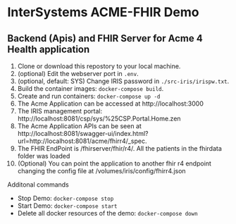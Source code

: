 # InterSystems ACME-FHIR Demo

##  Backend (Apis) and FHIR Server for Acme 4 Health application

1. Clone or download this repostory to your local machine.
2. (optional) Edit the webserver port in `.env`.
3. (optional, default: SYS) Change IRIS password in `./src-iris/irispw.txt`.
4. Build the container images: `docker-compose build`.
5. Create and run containers: `docker-compose up -d`
6. The Acme Application can be accessed at http://localhost:3000
7. The IRIS management portal: http://localhost:8081/csp/sys/%25CSP.Portal.Home.zen
8. The Acme Application APIs can be seen at http://localhost:8081/swagger-ui/index.html?url=http://localhost:8081/acme/fhirr4/_spec.
9. The FHIR EndPoint is /fhirserver/fhir/r4/. All the patients in the fhirdata folder was loaded
10. (Optional) You can point the application to another fhir r4 endpoint changing the config file at 
 /volumes/iris/config/fhirr4.json

Additonal commands

- Stop Demo: `docker-compose stop`
- Start Demo: `docker-compose start`
- Delete all docker resources of the demo: `docker-compose down`